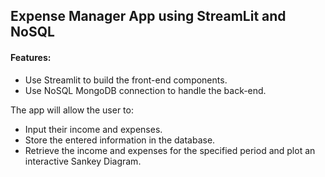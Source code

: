 ## Expense Manager App using StreamLit and NoSQL



#### Features:
- Use Streamlit to build the front-end components.
- Use NoSQL MongoDB connection to handle the back-end.


The app will allow the user to:
- Input their income and expenses.
- Store the entered information in the database.
- Retrieve the income and expenses for the specified period and plot an interactive Sankey Diagram.